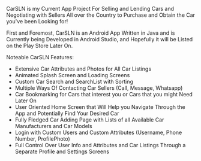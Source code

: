 CarSLN is my Current App Project For Selling and Lending Cars and Negotiating with Sellers All over the Country to Purchase and Obtain the Car you've been Looking for!

First and Foremost, CarSLN is an Android App Written in Java and is Currently being Developed in Android Studio, and Hopefully it will be Listed on the Play Store Later On.

Noteable CarSLN Features:

- Extensive Car Attributes and Photos for All Car Listings
- Animated Splash Screen and Loading Screens
- Custom Car Search and SearchList with Sorting
- Multiple Ways Of Contacting Car Sellers (Call, Message, Whatsapp)
- Car Bookmarking for Cars that interest you or Cars that you might Need Later On
- User Oriented Home Screen that Will Help you Navigate Through the App and Potentially Find Your Desired Car
- Fully Fledged Car Adding Page with Lists of all Available  Car Manufacturers and Car Models
- Login with Custom Users and Custom Attributes (Username, Phone Number, ProfilePhoto)
- Full Control Over User Info and Attributes and Car Listings Through a Separate Profile and Settings Screens